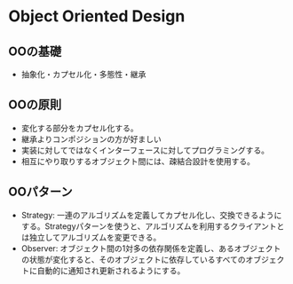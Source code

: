 # Object Oriented Design
## OOの基礎
- 抽象化・カプセル化・多態性・継承
## OOの原則
- 変化する部分をカプセル化する。
- 継承よりコンポジションの方が好ましい
- 実装に対してではなくインターフェースに対してプログラミングする。
- 相互にやり取りするオブジェクト間には、疎結合設計を使用する。
## OOパターン
- Strategy: 一連のアルゴリズムを定義してカプセル化し、交換できるようにする。Strategyパターンを使うと、アルゴリズムを利用するクライアントとは独立してアルゴリズムを変更できる。
- Observer: オブジェクト間の1対多の依存関係を定義し、あるオブジェクトの状態が変化すると、そのオブジェクトに依存しているすべてのオブジェクトに自動的に通知され更新されるようにする。
